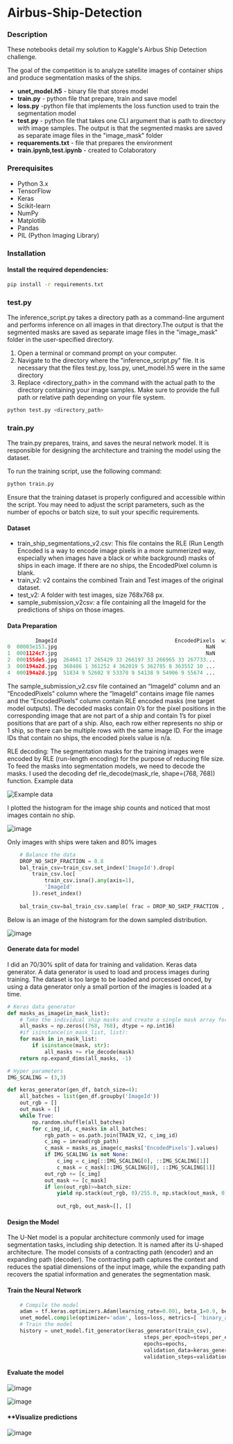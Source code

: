 # Airbus-Ship-Detection
### **Description**


These notebooks detail my solution to Kaggle's Airbus Ship Detection challenge.

The goal of the competition is to analyze satellite images of container ships and produce segmentation masks of the ships.

- **unet_model.h5** - binary file that stores model
- **train.py** - python file that prepare, train and save model
- **loss.py** -python file that implements the loss function used to train the segmentation model
- **test.py** - python file that takes one CLI argument that is path to directory with image samples. The output is that the segmented masks are saved as separate image files in the "image_mask" folder
- **requarements.txt** - file  that prepares the environment
- **train.ipynb,test.ipynb** - created to Colaboratory



### **Prerequisites**
- Python 3.x
- TensorFlow
- Keras
- Scikit-learn
- NumPy
- Matplotlib
- Pandas
- PIL (Python Imaging Library)



### **Installation**

#### Install the required dependencies:


```bash
pip install -r requirements.txt 
```


### **test.py**

The inference_script.py takes a directory path as a command-line argument and performs inference on all images in that directory.The output is that the segmented masks are saved as separate image files in the "image_mask" folder in the user-specified directory.

1. Open a terminal or command prompt on your computer.
2. Navigate to the directory where the "inference_script.py" file. It is necessary that the files test.py, loss.py, unet_model.h5 were in the same directory
3. Replace <directory_path> in the command with the actual path to the directory containing your image samples. Make sure to provide the full path or relative path depending on your file system. 

```bash
python test.py <directory_path>
```

### **train.py**
The train.py prepares, trains, and saves the neural network model. It is responsible for designing the architecture and training the model using the dataset.


To run the training script, use the following command:

```bash
python train.py
```


Ensure that the training dataset is properly configured and accessible within the script. You may need to adjust the script parameters, such as the number of epochs or batch size, to suit your specific requirements.

#### **Dataset**



- train_ship_segmentations_v2.csv: This file contains the RLE (Run Length Encoded is a way to encode image pixels in a more summerized way, especially when images have a black or white background) masks of ships in each image. If there are no ships, the EncodedPixel column is blank.
- train_v2: v2 contains the combined Train and Test images of the original dataset.
- test_v2: A folder with test images, size 768x768 px.
- sample_submission_v2csv: a file containing all the ImageId for the predictions of ships on those images.





#### **Data Preparation**


``` python
         ImageId                                      EncodedPixels  withShip
0  00003e153.jpg                                                NaN     False
1  0001124c7.jpg                                                NaN     False
2  000155de5.jpg  264661 17 265429 33 266197 33 266965 33 267733...      True
3  000194a2d.jpg  360486 1 361252 4 362019 5 362785 8 363552 10 ...      True
4  000194a2d.jpg  51834 9 52602 9 53370 9 54138 9 54906 9 55674 ...      True
```




The sample_submission_v2.csv file contained an “ImageId” column and an “EncodedPixels” column where the “ImageId” contains image file names and the “EncodedPixels” column contain RLE encoded masks (me target model outputs). The decoded masks contain 0’s for the pixel positions in the corresponding image that are not part of a ship and contain 1’s for pixel positions that are part of a ship. Also, each row either represents no ship or 1 ship, so there can be multiple rows with the same image ID. For the image IDs that contain no ships, the encoded pixels value is n/a. 

RLE decoding: The segmentation masks for the training images were encoded by RLE (run-length encoding) for the purpose of reducing file size. To feed the masks into segmentation models, we need to decode the masks. I used the decoding def rle_decode(mask_rle, shape=(768, 768)) function.
Example data


![Example data](https://user-images.githubusercontent.com/47922202/185091218-07f6bfea-4ba6-488c-a913-6590ab79e433.jpg)



I plotted the histogram for the image ship counts and noticed that most images contain no ship.

![image](https://github.com/KharchenkoAnastasia/Airbus-Ship-Detection/assets/47922202/59cf07ec-ff6c-4ccc-8670-0140d02df9a7)

Only images with ships were taken and 80% images

```python
    # Balance the data
    DROP_NO_SHIP_FRACTION = 0.8
    bal_train_csv=train_csv.set_index('ImageId').drop(
        train_csv.loc[
            train_csv.isna().any(axis=1),
            'ImageId'
        ]).reset_index()
    
    bal_train_csv=bal_train_csv.sample( frac = DROP_NO_SHIP_FRACTION , random_state=1)
```

Below is an image of the histogram for the down sampled distribution.

![image](https://github.com/KharchenkoAnastasia/Airbus-Ship-Detection/assets/47922202/8d9e5f10-6ac1-4b2a-aafc-066d3096846d)



#### **Generate data for model**


I did an 70/30% split of data for training and validation.
Keras data generator. A data generator is used to load and process images during training. The dataset is too large to be loaded and porcessed onced, by using a data generator only a small portion of the imagies is loaded at a time.

```python
# Keras data generator
def masks_as_image(in_mask_list):
    # Take the individual ship masks and create a single mask array for all ships
    all_masks = np.zeros((768, 768), dtype = np.int16)
    #if isinstance(in_mask_list, list):
    for mask in in_mask_list:
        if isinstance(mask, str):
            all_masks += rle_decode(mask)
    return np.expand_dims(all_masks, -1)

# Hyper parameters
IMG_SCALING = (3,3)

def keras_generator(gen_df, batch_size=4):
    all_batches = list(gen_df.groupby('ImageId'))
    out_rgb = []
    out_mask = []
    while True:
        np.random.shuffle(all_batches)
        for c_img_id, c_masks in all_batches:
            rgb_path = os.path.join(TRAIN_V2, c_img_id)
            c_img = imread(rgb_path)
            c_mask = masks_as_image(c_masks['EncodedPixels'].values)
            if IMG_SCALING is not None:
                c_img = c_img[::IMG_SCALING[0], ::IMG_SCALING[1]]
                c_mask = c_mask[::IMG_SCALING[0], ::IMG_SCALING[1]]
            out_rgb += [c_img]
            out_mask += [c_mask]
            if len(out_rgb)>=batch_size:
                yield np.stack(out_rgb, 0)/255.0, np.stack(out_mask, 0).astype(np.float)
                
                out_rgb, out_mask=[], []

```


#### **Design the Model**

 
The U-Net model is a popular architecture commonly used for image segmentation tasks, including ship detection. It is named after its U-shaped architecture.
The model consists of a contracting path (encoder) and an expanding path (decoder). The contracting path captures the context and reduces the spatial dimensions of the input image, while the expanding path recovers the spatial information and generates the segmentation mask.
   



#### **Train the Neural Network**

```python
    # Compile the model
    adam = tf.keras.optimizers.Adam(learning_rate=0.001, beta_1=0.9, beta_2=0.999, epsilon=None, decay=0.0, amsgrad=False)
    unet_model.compile(optimizer='adam', loss=loss, metrics=[ 'binary_accuracy'])
    # Train the model
    history = unet_model.fit_generator(keras_generator(train_csv),
                                            steps_per_epoch=steps_per_epoch, 
                                            epochs=epochs, 
                                            validation_data=keras_generator(valid_csv),
                                            validation_steps=validation_steps)
```




#### **Evaluate the model**

![image](https://github.com/KharchenkoAnastasia/Airbus-Ship-Detection/assets/47922202/dc96c09c-4be7-48e2-96fb-c569ec9dba6d)

![image](https://github.com/KharchenkoAnastasia/Airbus-Ship-Detection/assets/47922202/25504a6e-35f7-4c7a-b6e4-295425c4b06c)



#### **Visualize predictions

![image](https://user-images.githubusercontent.com/47922202/185146257-acd22268-652e-4df3-beb0-72a96e5cb2ba.png)





